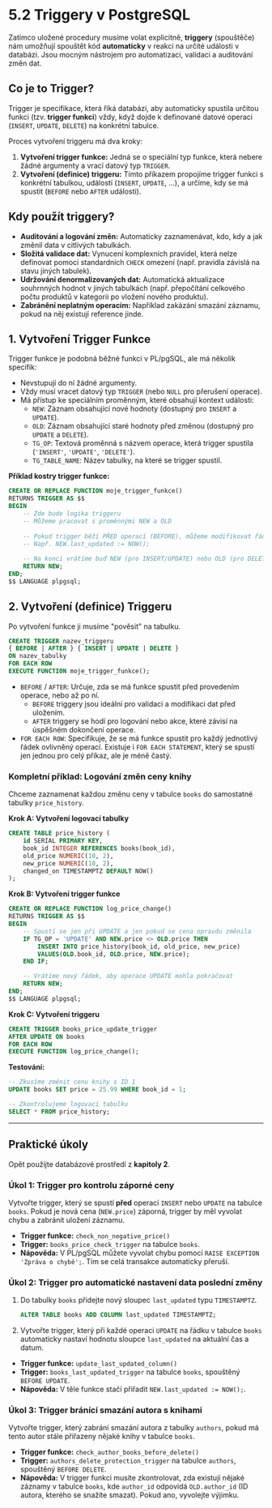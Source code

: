 # 5.2 Triggery v PostgreSQL

Zatímco uložené procedury musíme volat explicitně, **triggery** (spouštěče) nám umožňují spouštět kód **automaticky** v reakci na určité události v databázi. Jsou mocným nástrojem pro automatizaci, validaci a auditování změn dat.

## Co je to Trigger?

Trigger je specifikace, která říká databázi, aby automaticky spustila určitou funkci (tzv. **trigger funkci**) vždy, když dojde k definované datové operaci (`INSERT`, `UPDATE`, `DELETE`) na konkrétní tabulce.

Proces vytvoření triggeru má dva kroky:
1.  **Vytvoření trigger funkce:** Jedná se o speciální typ funkce, která nebere žádné argumenty a vrací datový typ `TRIGGER`.
2.  **Vytvoření (definice) triggeru:** Tímto příkazem propojíme trigger funkci s konkrétní tabulkou, událostí (`INSERT`, `UPDATE`, ...), a určíme, kdy se má spustit (`BEFORE` nebo `AFTER` události).

## Kdy použít triggery?

* **Auditování a logování změn:** Automaticky zaznamenávat, kdo, kdy a jak změnil data v citlivých tabulkách.
* **Složitá validace dat:** Vynucení komplexních pravidel, která nelze definovat pomocí standardních `CHECK` omezení (např. pravidla závislá na stavu jiných tabulek).
* **Udržování denormalizovaných dat:** Automatická aktualizace souhrnných hodnot v jiných tabulkách (např. přepočítání celkového počtu produktů v kategorii po vložení nového produktu).
* **Zabránění neplatným operacím:** Například zakázání smazání záznamu, pokud na něj existují reference jinde.

## 1. Vytvoření Trigger Funkce

Trigger funkce je podobná běžné funkci v PL/pgSQL, ale má několik specifik:
* Nevstupují do ní žádné argumenty.
* Vždy musí vracet datový typ `TRIGGER` (nebo `NULL` pro přerušení operace).
* Má přístup ke speciálním proměnným, které obsahují kontext události:
    * `NEW`: Záznam obsahující nové hodnoty (dostupný pro `INSERT` a `UPDATE`).
    * `OLD`: Záznam obsahující staré hodnoty před změnou (dostupný pro `UPDATE` a `DELETE`).
    * `TG_OP`: Textová proměnná s názvem operace, která trigger spustila (`'INSERT'`, `'UPDATE'`, `'DELETE'`).
    * `TG_TABLE_NAME`: Název tabulky, na které se trigger spustil.

**Příklad kostry trigger funkce:**
```sql
CREATE OR REPLACE FUNCTION moje_trigger_funkce()
RETURNS TRIGGER AS $$
BEGIN
    -- Zde bude logika triggeru
    -- Můžeme pracovat s proměnnými NEW a OLD
    
    -- Pokud trigger běží PŘED operací (BEFORE), můžeme modifikovat řádek NEW.
    -- Např. NEW.last_updated := NOW();
    
    -- Na konci vrátíme buď NEW (pro INSERT/UPDATE) nebo OLD (pro DELETE)
    RETURN NEW; 
END;
$$ LANGUAGE plpgsql;
```

## 2. Vytvoření (definice) Triggeru

Po vytvoření funkce ji musíme "pověsit" na tabulku.

```sql
CREATE TRIGGER nazev_triggeru
{ BEFORE | AFTER } { INSERT | UPDATE | DELETE }
ON nazev_tabulky
FOR EACH ROW
EXECUTE FUNCTION moje_trigger_funkce();
```

* `BEFORE` / `AFTER`: Určuje, zda se má funkce spustit před provedením operace, nebo až po ní.
    * `BEFORE` triggery jsou ideální pro validaci a modifikaci dat před uložením.
    * `AFTER` triggery se hodí pro logování nebo akce, které závisí na úspěšném dokončení operace.
* `FOR EACH ROW`: Specifikuje, že se má funkce spustit pro každý jednotlivý řádek ovlivněný operací. Existuje i `FOR EACH STATEMENT`, který se spustí jen jednou pro celý příkaz, ale je méně častý.

### Kompletní příklad: Logování změn ceny knihy

Chceme zaznamenat každou změnu ceny v tabulce `books` do samostatné tabulky `price_history`.

**Krok A: Vytvoření logovací tabulky**
```sql
CREATE TABLE price_history (
    id SERIAL PRIMARY KEY,
    book_id INTEGER REFERENCES books(book_id),
    old_price NUMERIC(10, 2),
    new_price NUMERIC(10, 2),
    changed_on TIMESTAMPTZ DEFAULT NOW()
);
```

**Krok B: Vytvoření trigger funkce**
```sql
CREATE OR REPLACE FUNCTION log_price_change()
RETURNS TRIGGER AS $$
BEGIN
    -- Spustí se jen při UPDATE a jen pokud se cena opravdu změnila
    IF TG_OP = 'UPDATE' AND NEW.price <> OLD.price THEN
        INSERT INTO price_history(book_id, old_price, new_price)
        VALUES(OLD.book_id, OLD.price, NEW.price);
    END IF;

    -- Vrátíme nový řádek, aby operace UPDATE mohla pokračovat
    RETURN NEW;
END;
$$ LANGUAGE plpgsql;
```

**Krok C: Vytvoření triggeru**
```sql
CREATE TRIGGER books_price_update_trigger
AFTER UPDATE ON books
FOR EACH ROW
EXECUTE FUNCTION log_price_change();
```

**Testování:**
```sql
-- Zkusíme změnit cenu knihy s ID 1
UPDATE books SET price = 25.99 WHERE book_id = 1;

-- Zkontrolujeme logovací tabulku
SELECT * FROM price_history;
```

---

## Praktické úkoly

Opět použijte databázové prostředí z **kapitoly 2**.

### Úkol 1: Trigger pro kontrolu záporné ceny

Vytvořte trigger, který se spustí **před** operací `INSERT` nebo `UPDATE` na tabulce `books`. Pokud je nová cena (`NEW.price`) záporná, trigger by měl vyvolat chybu a zabránit uložení záznamu.

* **Trigger funkce:** `check_non_negative_price()`
* **Trigger:** `books_price_check_trigger` na tabulce `books`.
* **Nápověda:** V PL/pgSQL můžete vyvolat chybu pomocí `RAISE EXCEPTION 'Zpráva o chybě';`. Tím se celá transakce automaticky přeruší.

### Úkol 2: Trigger pro automatické nastavení data poslední změny

1.  Do tabulky `books` přidejte nový sloupec `last_updated` typu `TIMESTAMPTZ`.
    ```sql
    ALTER TABLE books ADD COLUMN last_updated TIMESTAMPTZ;
    ```
2.  Vytvořte trigger, který při každé operaci `UPDATE` na řádku v tabulce `books` automaticky nastaví hodnotu sloupce `last_updated` na aktuální čas a datum.

* **Trigger funkce:** `update_last_updated_column()`
* **Trigger:** `books_last_updated_trigger` na tabulce `books`, spouštěný `BEFORE UPDATE`.
* **Nápověda:** V těle funkce stačí přiřadit `NEW.last_updated := NOW();`.

### Úkol 3: Trigger bránící smazání autora s knihami

Vytvořte trigger, který zabrání smazání autora z tabulky `authors`, pokud má tento autor stále přiřazeny nějaké knihy v tabulce `books`.

* **Trigger funkce:** `check_author_books_before_delete()`
* **Trigger:** `authors_delete_protection_trigger` na tabulce `authors`, spouštěný `BEFORE DELETE`.
* **Nápověda:** V trigger funkci musíte zkontrolovat, zda existují nějaké záznamy v tabulce `books`, kde `author_id` odpovídá `OLD.author_id` (ID autora, kterého se snažíte smazat). Pokud ano, vyvolejte výjimku.
